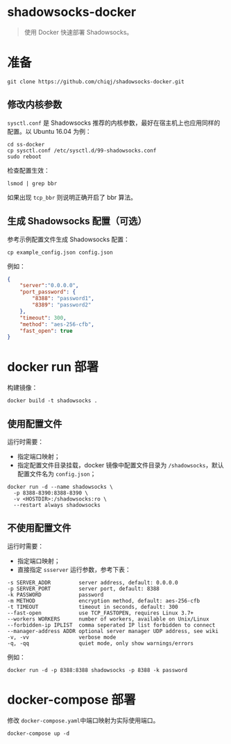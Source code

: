 # shadowsocks-docker

> 使用 Docker 快速部署 Shadowsocks。

# 准备

```
git clone https://github.com/chiqj/shadowsocks-docker.git
```

## 修改内核参数

`sysctl.conf` 是 Shadowsocks 推荐的内核参数，最好在宿主机上也应用同样的配置。以 Ubuntu 16.04 为例：

```
cd ss-docker
cp sysctl.conf /etc/sysctl.d/99-shadowsocks.conf
sudo reboot
```

检查配置生效：

```
lsmod | grep bbr
```

如果出现 `tcp_bbr` 则说明正确开启了 bbr 算法。

## 生成 Shadowsocks 配置（可选）

参考示例配置文件生成 Shadowsocks 配置：

```
cp example_config.json config.json
```

例如：

```json
{
    "server":"0.0.0.0",
    "port_password": {
        "8388": "password1",
        "8389": "password2"
    },
    "timeout": 300,
    "method": "aes-256-cfb",
    "fast_open": true
}
```

# docker run 部署

构建镜像：

```
docker build -t shadowsocks .
```

## 使用配置文件

运行时需要：

- 指定端口映射；
- 指定配置文件目录挂载，docker 镜像中配置文件目录为 `/shadowsocks`，默认配置文件名为 `config.json`；

```
docker run -d --name shadowsocks \
  -p 8388-8390:8388-8390 \
  -v <HOSTDIR>:/shadowsocks:ro \
  --restart always shadowsocks
```

## 不使用配置文件

运行时需要：

- 指定端口映射；
- 直接指定 `ssserver` 运行参数，参考下表：

```
-s SERVER_ADDR         server address, default: 0.0.0.0
-p SERVER_PORT         server port, default: 8388
-k PASSWORD            password
-m METHOD              encryption method, default: aes-256-cfb
-t TIMEOUT             timeout in seconds, default: 300
--fast-open            use TCP_FASTOPEN, requires Linux 3.7+
--workers WORKERS      number of workers, available on Unix/Linux
--forbidden-ip IPLIST  comma seperated IP list forbidden to connect
--manager-address ADDR optional server manager UDP address, see wiki
-v, -vv                verbose mode
-q, -qq                quiet mode, only show warnings/errors
```

例如：

```
docker run -d -p 8388:8388 shadowsocks -p 8388 -k password
```

# docker-compose 部署

修改 `docker-compose.yaml`中端口映射为实际使用端口。

```
docker-compose up -d
```
